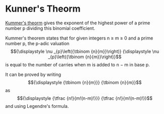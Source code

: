 # Kunner's Theorm

[Kummer's theorm](https://en.wikipedia.org/wiki/Kummer%27s_theorem) gives the exponent of the highest power of a prime number p dividing this binomial coefficient.

Kummer's theorem states that for given integers n ≥ m ≥ 0 and a prime number p, the p-adic valuation $${\displaystyle \nu _{p}\left({\tbinom {n}{m}}\right)} {\displaystyle \nu _{p}\left({\tbinom {n}{m}}\right)}$$ is equal to the number of carries when m is added to n − m in base p.

It can be proved by writing $${\displaystyle {\tbinom {n}{m}}} {\tbinom  {n}{m}}$$ as $${\displaystyle {\tfrac {n!}{m!(n-m)!}}} {\tfrac  {n!}{m!(n-m)!}}$$ and using Legendre's formula.

